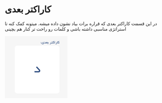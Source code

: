# کاراکتر بعدی

در این قسمت کاراکتر بعدی که قراره برات بیاد نشون داده میشه. میتونه کمک کنه تا استراتژی مناسبی داشته باشی و کلمات رو راحت تر کنار هم بچینی

![کاراکتر بعدی](../../images/enviroments/2-next-char.png)
